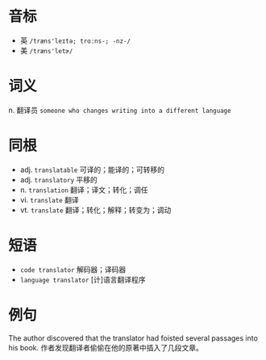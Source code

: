 # 音标

- 英 `/træns'leɪtə; trɑːns-; -nz-/`
- 美 `/træns'letɚ/`

# 词义

n. 翻译员
`someone who changes writing into a different language`

# 同根

- adj. `translatable` 可译的；能译的；可转移的
- adj. `translatory` 平移的
- n. `translation` 翻译；译文；转化；调任
- vi. `translate` 翻译
- vt. `translate` 翻译；转化；解释；转变为；调动

# 短语

- `code translator` 解码器；译码器
- `language translator` [计]语言翻译程序

# 例句

The author discovered that the translator had foisted several passages into his book.
作者发现翻译者偷偷在他的原著中插入了几段文章。


